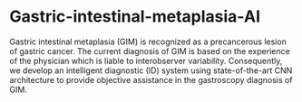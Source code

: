 # Gastric-intestinal-metaplasia-AI

Gastric intestinal metaplasia (GIM) is recognized as a precancerous lesion of gastric cancer. The current diagnosis of GIM is based on the experience of the physician which is liable to interobserver variability. Consequently, we develop an intelligent diagnostic (ID) system using state-of-the-art CNN architecture to provide objective assistance in the gastroscopy diagnosis of GIM.
